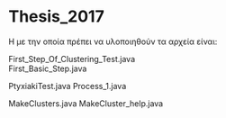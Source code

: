 # Thesis_2017
H με την οποία πρέπει να υλοποιηθούν τα αρχεία είναι:

First_Step_Of_Clustering_Test.java	
First_Basic_Step.java

PtyxiakiTest.java
Process_1.java

MakeClusters.java
MakeCluster_help.java
